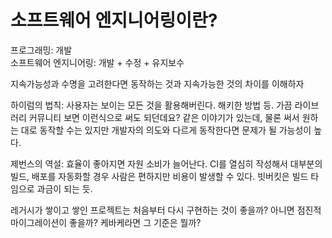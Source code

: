 # 소프트웨어 엔지니어링이란?

프로그래밍: 개발  
소프트웨어 엔지니어링: 개발 + 수정 + 유지보수  

지속가능성과 수명을 고려한다면 동작하는 것과 지속가능한 것의 차이를 이해하자  

하이럼의 법칙: 사용자는 보이는 모든 것을 활용해버린다. 해키한 방법 등. 가끔 라이브러리 커뮤니티 보면 이런식으로 써도 되던데요? 같은 이야기가 있는데, 물론 써서 원하는 대로 동작할 수는 있지만 개발자의 의도와 다르게 동작한다면 문제가 될 가능성이 높다.  

제번스의 역설: 효율이 좋아지면 자원 소비가 늘어난다. CI를 열심히 작성해서 대부분의 빌드, 배포를 자동화할 경우 사람은 편하지만 비용이 발생할 수 있다. 빗버킷은 빌드 타임으로 과금이 되는 듯.  

레거시가 쌓이고 쌓인 프로젝트는 처음부터 다시 구현하는 것이 좋을까? 아니면 점진적 마이그레이션이 좋을까? 케바케라면 그 기준은 뭘까?  
